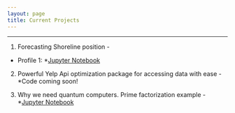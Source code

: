 ```yaml
---
layout: page
title: Current Projects
---
```



----

1.  Forecasting Shoreline position - 
* Profile 1:       *[Jupyter Notebook](https://github.com/marcbrittain/Narrabeen/blob/master/Forecasting%20Profile%201.ipynb) 

2.  Powerful Yelp Api optimization package for accessing data with ease - 
        *Code coming soon!

3.  Why we need quantum computers. Prime factorization example - 
        *[Jupyter Notebook](https://github.com/marcbrittain/Python_Tutorials/blob/master/Quantum%20Computing/Why%20we%20need%20Quantum%20Computers.ipynb)
